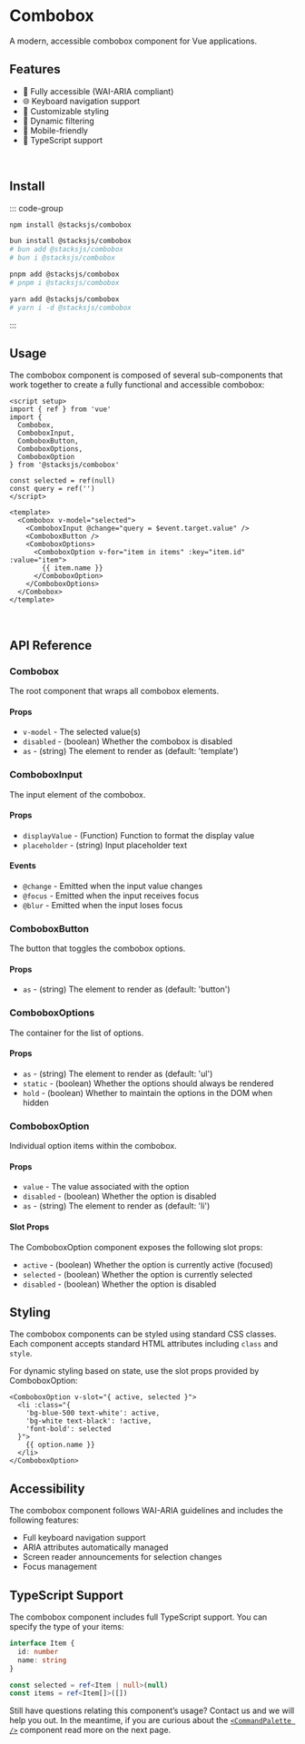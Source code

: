 # Combobox

A modern, accessible combobox component for Vue applications.

<ComboboxDemo />

## Features

- 🎯 Fully accessible (WAI-ARIA compliant)
- 🌐 Keyboard navigation support
- 🎨 Customizable styling
- 🔄 Dynamic filtering
- 📱 Mobile-friendly
- 🎯 TypeScript support

<br>

## Install

::: code-group

```sh [npm]
npm install @stacksjs/combobox
```

```sh [bun]
bun install @stacksjs/combobox
# bun add @stacksjs/combobox
# bun i @stacksjs/combobox
```

```sh [pnpm]
pnpm add @stacksjs/combobox
# pnpm i @stacksjs/combobox
```

```sh [yarn]
yarn add @stacksjs/combobox
# yarn i -d @stacksjs/combobox
```

:::
<br>

## Usage

The combobox component is composed of several sub-components that work together to create a fully functional and accessible combobox:

```vue
<script setup>
import { ref } from 'vue'
import {
  Combobox,
  ComboboxInput,
  ComboboxButton,
  ComboboxOptions,
  ComboboxOption
} from '@stacksjs/combobox'

const selected = ref(null)
const query = ref('')
</script>

<template>
  <Combobox v-model="selected">
    <ComboboxInput @change="query = $event.target.value" />
    <ComboboxButton />
    <ComboboxOptions>
      <ComboboxOption v-for="item in items" :key="item.id" :value="item">
        {{ item.name }}
      </ComboboxOption>
    </ComboboxOptions>
  </Combobox>
</template>
```

<br>

## API Reference

### Combobox

The root component that wraps all combobox elements.

#### Props

- `v-model` - The selected value(s)
- `disabled` - (boolean) Whether the combobox is disabled
- `as` - (string) The element to render as (default: 'template')

### ComboboxInput

The input element of the combobox.

#### Props

- `displayValue` - (Function) Function to format the display value
- `placeholder` - (string) Input placeholder text

#### Events

- `@change` - Emitted when the input value changes
- `@focus` - Emitted when the input receives focus
- `@blur` - Emitted when the input loses focus

### ComboboxButton

The button that toggles the combobox options.

#### Props

- `as` - (string) The element to render as (default: 'button')

### ComboboxOptions

The container for the list of options.

#### Props

- `as` - (string) The element to render as (default: 'ul')
- `static` - (boolean) Whether the options should always be rendered
- `hold` - (boolean) Whether to maintain the options in the DOM when hidden

### ComboboxOption

Individual option items within the combobox.

#### Props

- `value` - The value associated with the option
- `disabled` - (boolean) Whether the option is disabled
- `as` - (string) The element to render as (default: 'li')

#### Slot Props

The ComboboxOption component exposes the following slot props:

- `active` - (boolean) Whether the option is currently active (focused)
- `selected` - (boolean) Whether the option is currently selected
- `disabled` - (boolean) Whether the option is disabled

## Styling

The combobox components can be styled using standard CSS classes. Each component accepts standard HTML attributes including `class` and `style`.

For dynamic styling based on state, use the slot props provided by ComboboxOption:

```vue
<ComboboxOption v-slot="{ active, selected }">
  <li :class="{
    'bg-blue-500 text-white': active,
    'bg-white text-black': !active,
    'font-bold': selected
  }">
    {{ option.name }}
  </li>
</ComboboxOption>
```

## Accessibility

The combobox component follows WAI-ARIA guidelines and includes the following features:

- Full keyboard navigation support
- ARIA attributes automatically managed
- Screen reader announcements for selection changes
- Focus management

## TypeScript Support

The combobox component includes full TypeScript support. You can specify the type of your items:

```ts
interface Item {
  id: number
  name: string
}

const selected = ref<Item | null>(null)
const items = ref<Item[]>([])
```

Still have questions relating this component’s usage? Contact us and we will help you out. In the meantime, if you are curious about the [`<CommandPalette />`](./command-palette.md) component read more on the next page.
